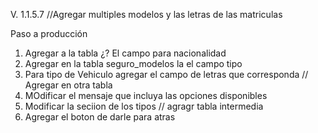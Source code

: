 V. 1.1.5.7 //Agregar multiples modelos y las letras de las matriculas 
 
Paso a producción

1.	Agregar a la tabla ¿? El campo para nacionalidad
2.	Agregar en la tabla seguro_modelos la el campo tipo 
3.  Para tipo de Vehiculo agregar el campo de letras que corresponda // Agregar en otra tabla 
4.  MOdificar el mensaje que incluya las opciones disponibles
5. Modificar la seciion de los tipos // agragr tabla intermedia
6.  Agregar el boton de darle para atras 
